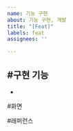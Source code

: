 ```yaml
---
name: 기능 구현
about: 기능 구현, 개발
title: "[Feat]"
labels: feat
assignees: ''

---
```


#구현 기능
-
-

#화면

#래퍼런스
